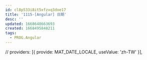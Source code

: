 ```yaml
---
id: cl8p533i8it5xfzxq3doe17
title: '1115-[Angular] 日期'
desc: ''
updated: 1668648663693
created: 1668495848211
tags:
  - PROG.Angular
---
```



// providers: [{ provide: MAT_DATE_LOCALE, useValue: 'zh-TW' }],
